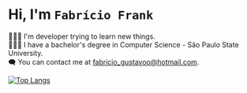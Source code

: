 # Hi, I'm ```Fabrício Frank```

🧑🏼‍💻 I'm developer trying to learn new things.  
👨🏻‍🎓 I have a bachelor's degree in Computer Science - São Paulo State University.  
🗨️ You can contact me at fabricio_gustavoo@hotmail.com.  

[![Top Langs](https://github-readme-stats.vercel.app/api/top-langs/?username=fabriciofrank&layout=compact&theme=tokyonight)](https://github.com/fabriciofrank/github-readme-stats)
